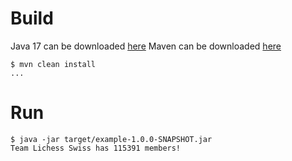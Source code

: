 # Build

Java 17 can be downloaded [here](https://jdk.java.net/17/)
Maven can be downloaded [here](https://maven.apache.org/download.cgi)

    $ mvn clean install
    ...

# Run

    $ java -jar target/example-1.0.0-SNAPSHOT.jar
    Team Lichess Swiss has 115391 members!

